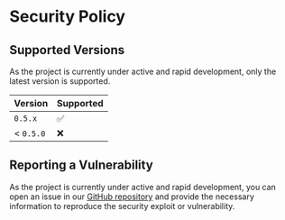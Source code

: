 # Security Policy

## Supported Versions

As the project is currently under active and rapid development,
only the latest version is supported.

| Version   | Supported          |
| --------- | ------------------ |
| `0.5.x`   | :white_check_mark: |
| < `0.5.0` | :x:                |

## Reporting a Vulnerability

As the project is currently under active and rapid development,
you can open an issue in our [GitHub repository](https://github.com/BENTO-Project-SCARS/BENTO/issues)
and provide the necessary information to reproduce the security
exploit or vulnerability.
